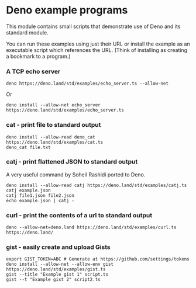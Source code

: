 # Deno example programs

This module contains small scripts that demonstrate use of Deno and its standard
module.

You can run these examples using just their URL or install the example as an
executable script which references the URL. (Think of installing as creating a
bookmark to a program.)

### A TCP echo server

```shell
deno https://deno.land/std/examples/echo_server.ts --allow-net
```

Or

```shell
deno install --allow-net echo_server https://deno.land/std/examples/echo_server.ts
```

### cat - print file to standard output

```shell
deno install --allow-read deno_cat https://deno.land/std/examples/cat.ts
deno_cat file.txt
```

### catj - print flattened JSON to standard output

A very useful command by Soheil Rashidi ported to Deno.

```shell
deno install --allow-read catj https://deno.land/std/examples/catj.ts
catj example.json
catj file1.json file2.json
echo example.json | catj -
```

### curl - print the contents of a url to standard output

```shell
deno --allow-net=deno.land https://deno.land/std/examples/curl.ts https://deno.land/
```

### gist - easily create and upload Gists

```
export GIST_TOKEN=ABC # Generate at https://github.com/settings/tokens
deno install --allow-net --allow-env gist https://deno.land/std/examples/gist.ts
gist --title "Example gist 1" script.ts
gist --t "Example gist 2" script2.ts
```
